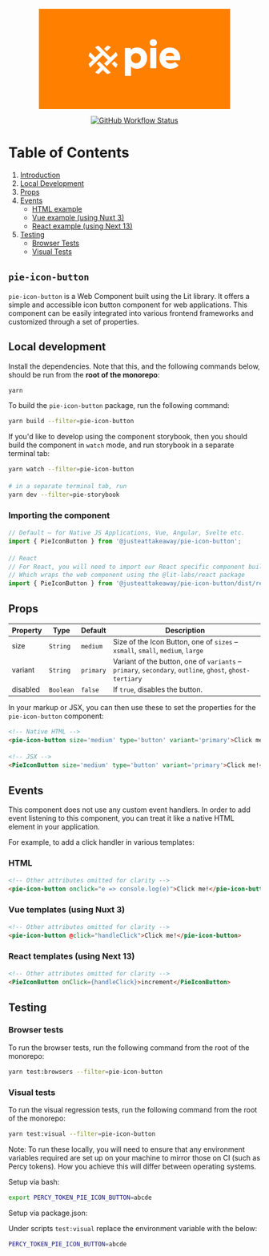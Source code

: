 <p align="center">
  <img align="center" src="../../../readme_image.png" height="200" alt="">
</p>

<p align="center">
  <a href="https://www.npmjs.com/@justeattakeaway/pie-icon-button">
    <img alt="GitHub Workflow Status" src="https://img.shields.io/npm/v/@justeattakeaway/pie-icon-button.svg">
  </a>
</p>

# Table of Contents

1. [Introduction](#pie-icon-button)
2. [Local Development](#local-development)
3. [Props](#props)
4. [Events](#events)
   - [HTML example](#html)
   - [Vue example (using Nuxt 3)](#vue-templates-using-nuxt-3)
   - [React example (using Next 13)](#react-templates-using-next-13)
5. [Testing](#testing)
   - [Browser Tests](#browser-tests)
   - [Visual Tests](#visual-tests)


## `pie-icon-button`

`pie-icon-button` is a Web Component built using the Lit library. It offers a simple and accessible icon button component for web applications. This component can be easily integrated into various frontend frameworks and customized through a set of properties.

## Local development

Install the dependencies. Note that this, and the following commands below, should be run from the **root of the monorepo**:

```bash
yarn
```

To build the `pie-icon-button` package, run the following command:

```bash
yarn build --filter=pie-icon-button
```

If you'd like to develop using the component storybook, then you should build the component in `watch` mode, and run storybook in a separate terminal tab:


```bash
yarn watch --filter=pie-icon-button

# in a separate terminal tab, run
yarn dev --filter=pie-storybook
```


### Importing the component

```js
// Default – for Native JS Applications, Vue, Angular, Svelte etc.
import { PieIconButton } from '@justeattakeaway/pie-icon-button';

// React
// For React, you will need to import our React specific component build
// Which wraps the web component using the @lit-labs/react package
import { PieIconButton } from '@justeattakeaway/pie-icon-button/dist/react';
```


## Props

| Property    | Type      | Default         | Description                                                          |
|-------------|-----------|-----------------|----------------------------------------------------------------------|
| size        | `String`  | `medium`        | Size of the Icon Button, one of `sizes` – `xsmall`, `small`, `medium`, `large` |
| variant     | `String`  | `primary`       | Variant of the button, one of `variants` – `primary`, `secondary`, `outline`, `ghost`, `ghost-tertiary` |
| disabled    | `Boolean` | `false`         | If `true`, disables the button.                                      |

In your markup or JSX, you can then use these to set the properties for the `pie-icon-button` component:

```html
<!-- Native HTML -->
<pie-icon-button size='medium' type='button' variant='primary'>Click me!</pie-icon-button>

<!-- JSX -->
<PieIconButton size='medium' type='button' variant='primary'>Click me!</PieIconButton>
```

## Events

This component does not use any custom event handlers. In order to add event listening to this component, you can treat it like a native HTML element in your application.

For example, to add a click handler in various templates:


### HTML
```html
<!-- Other attributes omitted for clarity -->
<pie-icon-button onclick="e => console.log(e)">Click me!</pie-icon-button>
```

### Vue templates (using Nuxt 3)
```html
<!-- Other attributes omitted for clarity -->
<pie-icon-button @click="handleClick">Click me!</pie-icon-button>
```

### React templates (using Next 13)
```html
<!-- Other attributes omitted for clarity -->
<PieIconButton onClick={handleClick}>increment</PieIconButton>

```


## Testing

### Browser tests

To run the browser tests, run the following command from the root of the monorepo:

```bash
yarn test:browsers --filter=pie-icon-button
```

### Visual tests

To run the visual regression tests, run the following command from the root of the monorepo:

```bash
yarn test:visual --filter=pie-icon-button
```

Note: To run these locally, you will need to ensure that any environment variables required are set up on your machine to mirror those on CI (such as Percy tokens). How you achieve this will differ between operating systems.

Setup via bash:

```bash
export PERCY_TOKEN_PIE_ICON_BUTTON=abcde
```

Setup via package.json:

Under scripts `test:visual` replace the environment variable with the below:

```bash
PERCY_TOKEN_PIE_ICON_BUTTON=abcde
```
